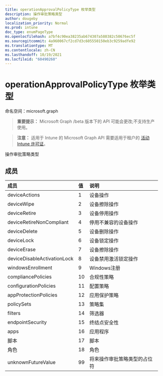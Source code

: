 ```yaml
---
title: operationApprovalPolicyType 枚举类型
description: 操作审批策略类型
author: dougeby
localization_priority: Normal
ms.prod: intune
doc_type: enumPageType
ms.openlocfilehash: a7bf4c90ea38235ab674307a580382c50676ec5f
ms.sourcegitcommit: 4a960067cf2cd7d3c605550150eb3c9259adfe92
ms.translationtype: MT
ms.contentlocale: zh-CN
ms.lasthandoff: 10/19/2021
ms.locfileid: "60490260"
---
```

# <a name="operationapprovalpolicytype-enum-type"></a>operationApprovalPolicyType 枚举类型

命名空间：microsoft.graph

> **重要提示：** Microsoft Graph /beta 版本下的 API 可能会更改;不支持生产使用。

> **注意：** 适用于 Intune 的 Microsoft Graph API 需要适用于租户的 [活动 Intune 许可证](https://go.microsoft.com/fwlink/?linkid=839381)。

操作审批策略类型

## <a name="members"></a>成员
|成员|值|说明|
|:---|:---|:---|
|deviceActions|1|设备操作|
|deviceWipe|2|设备擦除操作|
|deviceRetire|3|设备停用操作|
|deviceRetireNonCompliant|4 |停用不兼容的设备操作|
|deviceDelete|5|设备删除操作|
|deviceLock|6 |设备锁定操作|
|deviceErase|7 |设备擦除操作|
|deviceDisableActivationLock|8 |设备禁用激活锁定操作|
|windowsEnrollment|9 |Windows注册|
|compliancePolicies|10 |合规性策略|
|configurationPolicies|11|配置策略|
|appProtectionPolicies|12 |应用保护策略|
|policySets|13|策略集|
|filters|14 |筛选器|
|endpointSecurity|15 |终结点安全性|
|apps|16|应用程序|
|脚本|17 |脚本|
|角色|18 |角色|
|unknownFutureValue|99|将来操作审批策略类型的占位符|



